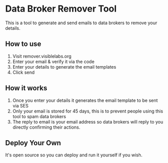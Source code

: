 # Data Broker Remover Tool

This is a tool to generate and send emails to data brokers to remove your details.

## How to use

1. Visit remover.visiblelabs.org
2. Enter your email & verify it via the code
3. Enter your details to generate the email templates
4. Click send

## How it works

1. Once you enter your details it generates the email template to be sent via SES
2. Only your email is stored for 45 days, this is to prevent people using this tool to spam data brokers
3. The reply to email is your email address so data brokers will reply to you directly confirming their actions.

## Deploy Your Own

It's open source so you can deploy and run it yourself if you wish.

